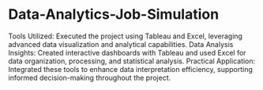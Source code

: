 # Data-Analytics-Job-Simulation
Tools Utilized: Executed the project using Tableau and Excel, leveraging advanced data visualization and analytical capabilities.
Data Analysis Insights: Created interactive dashboards with Tableau and used Excel for data organization, processing, and statistical analysis.
Practical Application: Integrated these tools to enhance data interpretation efficiency, supporting informed decision-making throughout the project.
